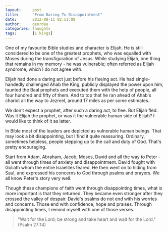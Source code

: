 ```yaml
---
layout:     post
title:      "From Daring To Disappointment"
date:       2012-08-11 02:51:08
author:     geordee
categories: thoughts
tags:       [1 kings]
---
```


One of my favourite Bible studies and character is Elijah. He is still considered to be one of the greatest prophets, who was equalled with Moses during the transfiguration of Jesus. While studying Elijah, one thing that remains in my memory - he was vulnerable; often referred as Elijah syndrome, which I do not agree with.

Elijah had done a daring act just before his fleeing act. He had single-handedly challenged Ahab the King, publicly displayed the power upon him, taunted the Baal prophets and executed them with the help of people, all four hundred and fifty of them. And to top that he ran ahead of Ahab's chariot all the way to Jezreel, around 17 miles as per some estimates.

We don't expect a prophet, after such a daring act, to flee. But Elijah fled. Was it Elijah the prophet, or was it the vulnerable human side of Elijah? I would like to think of it as latter.

In Bible most of the leaders are depicted as vulnerable human beings. That may look a bit disappointing, but I find it quite reassuring. Ordinary, sometimes helpless, people stepping up to the call and duty of God. That's pretty encouraging.

Start from Adam, Abraham, Jacob, Moses, David and all the way to Peter - all went through times of anxiety and disappointment. David fought with Goliath whom the entire Israelites feared. He then went on to hiding from Saul, and expressed his concerns to God through psalms and prayers. We all know Peter's story very well.

Though these champions of faith went through disappointing times, what is more important is that they returned. They became even stronger after they crossed the valley of despair. David's psalms do not end with his worries and concerns. Those end with confidence, hope and praises. Through disappointing times, I remind myself with one of those verses.

> "Wait for the Lord; be strong and take heart and wait for the Lord." (Psalm 27:14)
